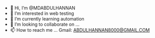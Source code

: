 - 👋 Hi, I’m @MDABDULHANNAN
- 👀 I’m interested in web testing
- 🌱 I’m currently learning automation
- 💞️ I’m looking to collaborate on ...
- 📫 How to reach me ...
Gmail: ABDULHANNAN8000@GMAIL.COM

<!---
MDABDULHANNAN/MDABDULHANNAN is a ✨ special ✨ repository because its `README.md` (this file) appears on your GitHub profile.
You can click the Preview link to take a look at your changes.
--->
